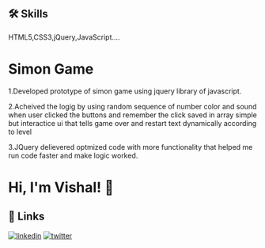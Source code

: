 
## 🛠 Skills
HTML5,CSS3,jQuery,JavaScript....


# Simon Game

1.Developed prototype of simon game using jquery library of javascript.

2.Acheived the logig by using random sequence of number color and sound when user clicked the buttons and remember the click saved in array simple but interactice ui that tells game over and restart text dynamically according to level

3.JQuery delievered optmized code with more functionality that helped me run code faster and make logic worked.




# Hi, I'm Vishal! 👋


## 🔗 Links

[![linkedin](https://img.shields.io/badge/linkedin-0A66C2?style=for-the-badge&logo=linkedin&logoColor=white)](https://www.linkedin.com/in/vishal-ramteke95/)
[![twitter](https://img.shields.io/badge/twitter-1DA1F2?style=for-the-badge&logo=twitter&logoColor=white)](https://twitter.com/)

